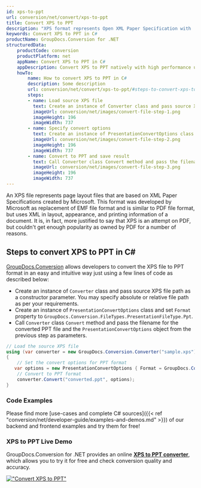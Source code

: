 ```yaml
---
id: xps-to-ppt
url: conversion/net/convert/xps-to-ppt
title: Convert XPS to PPT
description: "XPS format represents Open XML Paper Specification with .xps extension. Learn how to convert XPS to PPT file programmatically in C# language using GroupDocs.Conversion for .NET library."
keywords: Convert XPS to PPT in C#
productName: GroupDocs.Conversion for .NET
structuredData:
    productCode: conversion
    productPlatform: net
    appName: Convert XPS to PPT in C#
    appDescription: Convert XPS to PPT natively with high performance using C# language and server side GroupDocs.Conversion for .NET APIs, without the use of any software like Microsoft or Open Office.
    howTo:
        name: How to convert XPS to PPT in C# 
        description: Some description
        url: conversion/net/convert/xps-to-ppt/#steps-to-convert-xps-to-ppt-in-c
        steps:
        - name: Load source XPS file 
          text: Create an instance of Converter class and pass source XPS file path as a constructor parameter. You may specify absolute or relative file path as per your requirements. 
          imageUrl: conversion/net/images/convert-file-step-1.png
          imageHeight: 196
          imageWidth: 737
        - name: Specify convert options 
          text: Create an instance of PresentationConvertOptions class.
          imageUrl: conversion/net/images/convert-file-step-2.png
          imageHeight: 196
          imageWidth: 737
        - name: Convert to PPT and save result 
          text: Call Converter class Convert method and pass the filename for the converted HTML file and the PresentationConvertOptions object from the previous step as parameters.
          imageUrl: conversion/net/images/convert-file-step-3.png
          imageHeight: 196
          imageWidth: 737
---
```


An XPS file represents page layout files that are based on XML Paper Specifications created by Microsoft. This format was developed by Microsoft as replacement of EMF file format and is similar to PDF file format, but uses XML in layout, appearance, and printing information of a document. It is, in fact, more justified to say that XPS is an attempt on PDF, but couldn't get enough popularity as owned by PDF for a number of reasons.

## Steps to convert XPS to PPT in C#

[GroupDocs.Conversion](https://products.groupdocs.com/conversion/net) allows developers to convert the XPS file to PPT format in an easy and intuitive way just using a few lines of code as described below:

* Create an instance of `Converter` class and pass source XPS file path as a constructor parameter. You may specify absolute or relative file path as per your requirements. 
* Create an instance of `PresentationConvertOptions` class and set `Format` property to `GroupDocs.Conversion.FileTypes.PresentationFileType.Ppt`.
* Call `Converter` class `Convert` method and pass the filename for the converted PPT file and the `PresentationConvertOptions` object from the previous step as parameters.

```csharp
// Load the source XPS file
using (var converter = new GroupDocs.Conversion.Converter("sample.xps"))
{
    // Set the convert options for PPT format
   var options = new PresentationConvertOptions { Format = GroupDocs.Conversion.FileTypes.PresentationFileType.Ppt };
    // Convert to PPT format
    converter.Convert("converted.ppt", options);
}
```

### Code Examples

Please find more [use-cases and complete C# sources]({{< ref "conversion/net/developer-guide/examples-and-demos.md" >}}) of our backend and frontend examples and try them for free!

### XPS to PPT Live Demo

GroupDocs.Conversion for .NET provides an online [**XPS to PPT converter**](https://products.groupdocs.app/conversion/xps-to-ppt), which allows you to try it for free and check conversion quality and accuracy.

[!["Convert XPS to PPT"](conversion/net/images/convert-to-ppt/convert-xps-to-ppt.png)](https://products.groupdocs.app/conversion/xps-to-ppt)